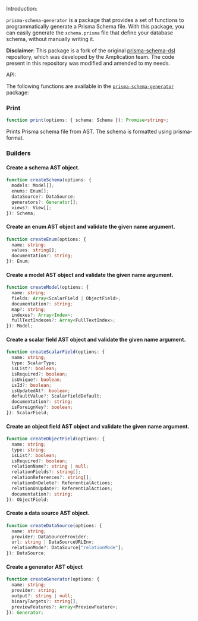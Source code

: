 Introduction:

`prisma-schema-generator` is a package that provides a set of functions to programmatically generate a Prisma Schema file. With this package, you can easily generate the `schema.prisma` file that define your database schema, without manually writing it.

**Disclaimer**: This package is a fork of the original [prisma-schema-dsl](https://github.com/amplication/prisma-schema-dsl.) repository, which was developed by the Amplication team. The code present in this repository was modified and amended to my needs.

API:

The following functions are available in the [`prisma-schema-generator`](./packages/main) package:

### Print

```typescript
function print(options: { schema: Schema }): Promise<string>;
```

Prints Prisma schema file from AST. The schema is formatted using prisma-format.

### Builders

#### Create a schema AST object.

```typescript
function createSchema(options: {
  models: Model[];
  enums: Enum[];
  dataSource?: DataSource;
  generators?: Generator[];
  views?: View[];
}): Schema;
```

#### Create an enum AST object and validate the given name argument.

```typescript
function createEnum(options: {
  name: string;
  values: string[];
  documentation?: string;
}): Enum;
```

#### Create a model AST object and validate the given name argument.

```typescript
function createModel(options: {
  name: string;
  fields: Array<ScalarField | ObjectField>;
  documentation?: string;
  map?: string;
  indexes?: Array<Index>;
  fullTextIndexes?: Array<FullTextIndex>;
}): Model;
```

#### Create a scalar field AST object and validate the given name argument.

```typescript
function createScalarField(options: {
  name: string;
  type: ScalarType;
  isList?: boolean;
  isRequired?: boolean;
  isUnique?: boolean;
  isId?: boolean;
  isUpdatedAt?: boolean;
  defaultValue?: ScalarFieldDefault;
  documentation?: string;
  isForeignKey?: boolean;
}): ScalarField;
```

#### Create an object field AST object and validate the given name argument.

```typescript
function createObjectField(options: {
  name: string;
  type: string;
  isList?: boolean;
  isRequired?: boolean;
  relationName?: string | null;
  relationFields?: string[];
  relationReferences?: string[];
  relationOnDelete?: ReferentialActions;
  relationOnUpdate?: ReferentialActions;
  documentation?: string;
}): ObjectField;
```

#### Create a data source AST object.

```typescript
function createDataSource(options: {
  name: string;
  provider: DataSourceProvider;
  url: string | DataSourceURLEnv;
  relationMode?: DataSource["relationMode"];
}): DataSource;
```

#### Create a generator AST object

```typescript
function createGenerator(options: {
  name: string;
  provider: string;
  output?: string | null;
  binaryTargets?: string[];
  previewFeatures?: Array<PreviewFeature>;
}): Generator;
```
